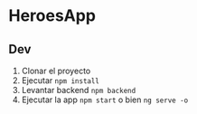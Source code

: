 # HeroesApp

## Dev

1. Clonar el proyecto
2. Ejecutar ```npm install```
3. Levantar backend ```npm backend```
4. Ejecutar la app ```npm start``` o bien ```ng serve -o```
